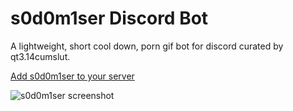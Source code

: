 # s0d0m1ser Discord Bot
A lightweight, short cool down, porn gif bot for discord curated by qt3.14cumslut.

[Add s0d0m1ser to your server](https://discord.com/api/oauth2/authorize?client_id=756209075494060113&permissions=0&scope=bot)

![s0d0m1ser screenshot](https://media.discordapp.net/attachments/740705377766867033/757674775437901834/Screen_Shot_2020-09-19_at_9.38.46_PM.png)
